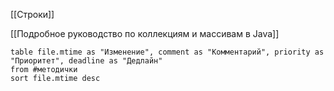 [[Строки]]

[[Подробное руководство по коллекциям и массивам в Java]]


```dataview 
table file.mtime as "Изменение", comment as "Комментарий", priority as "Приоритет", deadline as "Дедлайн"
from #методички 
sort file.mtime desc

